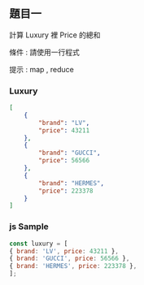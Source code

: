 ## 題目一   
計算 Luxury 裡 Price 的總和

條件 : 請使用一行程式

提示 : map , reduce

### Luxury

```json
[
    {
        "brand": "LV",
        "price": 43211
    },
    {
        "brand": "GUCCI",
        "price": 56566
    },
    {
        "brand": "HERMES",
        "price": 223378
    }
]
```
### js Sample
```js
const luxury = [
{ brand: 'LV', price: 43211 },
{ brand: 'GUCCI', price: 56566 },
{ brand: 'HERMES', price: 223378 },
];

```
